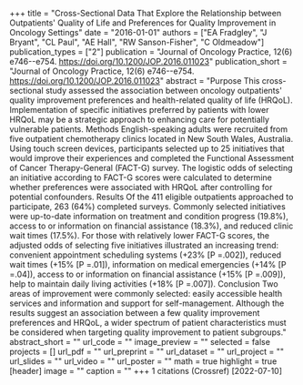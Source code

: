 +++
title = "Cross-Sectional Data That Explore the Relationship between Outpatients' Quality of Life and Preferences for Quality Improvement in Oncology Settings"
date = "2016-01-01"
authors = ["EA Fradgley", "J Bryant", "CL Paul", "AE Hall", "RW Sanson-Fisher", "C Oldmeadow"]
publication_types = ["2"]
publication = "Journal of Oncology Practice, 12(6) e746--e754. https://doi.org/10.1200/JOP.2016.011023"
publication_short = "Journal of Oncology Practice, 12(6) e746--e754. https://doi.org/10.1200/JOP.2016.011023"
abstract = "Purpose This cross-sectional study assessed the association between oncology outpatients' quality improvement preferences and health-related quality of life (HRQoL). Implementation of specific initiatives preferred by patients with lower HRQoL may be a strategic approach to enhancing care for potentially vulnerable patients. Methods English-speaking adults were recruited from five outpatient chemotherapy clinics located in New South Wales, Australia. Using touch screen devices, participants selected up to 25 initiatives that would improve their experiences and completed the Functional Assessment of Cancer Therapy-General (FACT-G) survey. The logistic odds of selecting an initiative according to FACT-G scores were calculated to determine whether preferences were associated with HRQoL after controlling for potential confounders. Results Of the 411 eligible outpatients approached to participate, 263 (64%) completed surveys. Commonly selected initiatives were up-to-date information on treatment and condition progress (19.8%), access to or information on financial assistance (18.3%), and reduced clinic wait times (17.5%). For those with relatively lower FACT-G scores, the adjusted odds of selecting five initiatives illustrated an increasing trend: convenient appointment scheduling systems (+23% [P =.002]), reduced wait times (+15% [P =.01]), information on medical emergencies (+14% [P =.04]), access to or information on financial assistance (+15% [P =.009]), help to maintain daily living activities (+18% [P =.007]). Conclusion Two areas of improvement were commonly selected: easily accessible health services and information and support for self-management. Although the results suggest an association between a few quality improvement preferences and HRQoL, a wider spectrum of patient characteristics must be considered when targeting quality improvement to patient subgroups."
abstract_short = ""
url_code = ""
image_preview = ""
selected = false
projects = []
url_pdf = ""
url_preprint = ""
url_dataset = ""
url_project = ""
url_slides = ""
url_video = ""
url_poster = ""
math = true
highlight = true
[header]
image = ""
caption = ""
+++
1 citations (Crossref) [2022-07-10]
